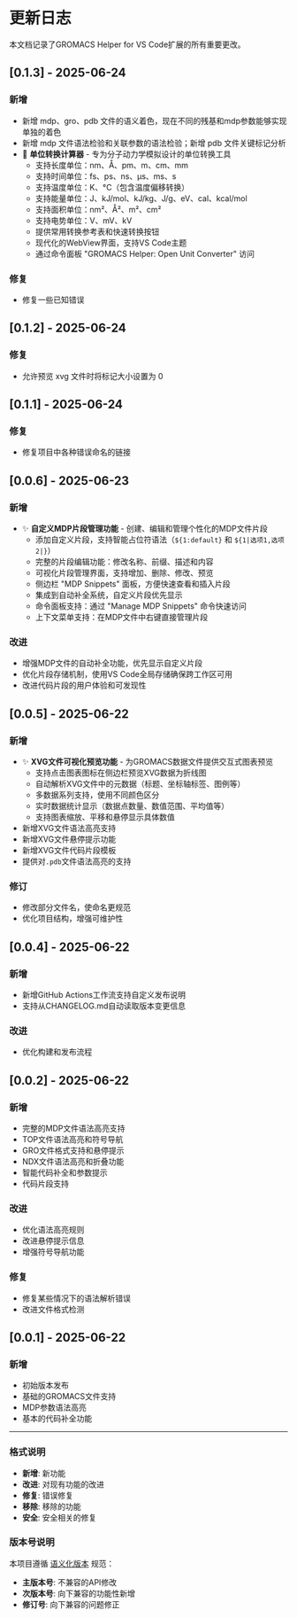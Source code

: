 # 更新日志

本文档记录了GROMACS Helper for VS Code扩展的所有重要更改。

## [0.1.3] - 2025-06-24

### 新增
- 新增 mdp、gro、pdb 文件的语义着色，现在不同的残基和mdp参数能够实现单独的着色
- 新增 mdp 文件语法检验和关联参数的语法检验；新增 pdb 文件关键标记分析
- 🧮 **单位转换计算器** - 专为分子动力学模拟设计的单位转换工具
  - 支持长度单位：nm、Å、pm、m、cm、mm
  - 支持时间单位：fs、ps、ns、μs、ms、s
  - 支持温度单位：K、°C（包含温度偏移转换）
  - 支持能量单位：J、kJ/mol、kJ/kg、J/g、eV、cal、kcal/mol
  - 支持面积单位：nm²、Å²、m²、cm²
  - 支持电势单位：V、mV、kV
  - 提供常用转换参考表和快速转换按钮
  - 现代化的WebView界面，支持VS Code主题
  - 通过命令面板 "GROMACS Helper: Open Unit Converter" 访问

### 修复
- 修复一些已知错误

## [0.1.2] - 2025-06-24

### 修复
- 允许预览 xvg 文件时将标记大小设置为 0

## [0.1.1] - 2025-06-24

### 修复

- 修复项目中各种错误命名的链接

## [0.0.6] - 2025-06-23

### 新增
- ✨ **自定义MDP片段管理功能** - 创建、编辑和管理个性化的MDP文件片段
  - 添加自定义片段，支持智能占位符语法（`${1:default}` 和 `${1|选项1,选项2|}`）
  - 完整的片段编辑功能：修改名称、前缀、描述和内容
  - 可视化片段管理界面，支持增加、删除、修改、预览
  - 侧边栏 "MDP Snippets" 面板，方便快速查看和插入片段
  - 集成到自动补全系统，自定义片段优先显示
  - 命令面板支持：通过 "Manage MDP Snippets" 命令快速访问
  - 上下文菜单支持：在MDP文件中右键直接管理片段

### 改进
- 增强MDP文件的自动补全功能，优先显示自定义片段
- 优化片段存储机制，使用VS Code全局存储确保跨工作区可用
- 改进代码片段的用户体验和可发现性

## [0.0.5] - 2025-06-22

### 新增 
- ✨ **XVG文件可视化预览功能** - 为GROMACS数据文件提供交互式图表预览
  - 支持点击图表图标在侧边栏预览XVG数据为折线图
  - 自动解析XVG文件中的元数据（标题、坐标轴标签、图例等）
  - 多数据系列支持，使用不同颜色区分
  - 实时数据统计显示（数据点数量、数值范围、平均值等）
  - 支持图表缩放、平移和悬停显示具体数值
- 新增XVG文件语法高亮支持
- 新增XVG文件悬停提示功能
- 新增XVG文件代码片段模板
- 提供对`.pdb`文件语法高亮的支持

### 修订
- 修改部分文件名，使命名更规范
- 优化项目结构，增强可维护性

## [0.0.4] - 2025-06-22

### 新增
- 新增GitHub Actions工作流支持自定义发布说明
- 支持从CHANGELOG.md自动读取版本变更信息

### 改进
- 优化构建和发布流程

## [0.0.2] - 2025-06-22

### 新增
- 完整的MDP文件语法高亮支持
- TOP文件语法高亮和符号导航
- GRO文件格式支持和悬停提示
- NDX文件语法高亮和折叠功能
- 智能代码补全和参数提示
- 代码片段支持

### 改进
- 优化语法高亮规则
- 改进悬停提示信息
- 增强符号导航功能

### 修复
- 修复某些情况下的语法解析错误
- 改进文件格式检测

## [0.0.1] - 2025-06-22

### 新增
- 初始版本发布
- 基础的GROMACS文件支持
- MDP参数语法高亮
- 基本的代码补全功能

---

### 格式说明

- **新增**: 新功能
- **改进**: 对现有功能的改进
- **修复**: 错误修复
- **移除**: 移除的功能
- **安全**: 安全相关的修复

### 版本号说明

本项目遵循 [语义化版本](https://semver.org/lang/zh-CN/) 规范：
- **主版本号**: 不兼容的API修改
- **次版本号**: 向下兼容的功能性新增
- **修订号**: 向下兼容的问题修正

